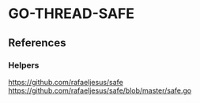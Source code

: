 # GO-THREAD-SAFE

## References

### Helpers
https://github.com/rafaeljesus/safe
	https://github.com/rafaeljesus/safe/blob/master/safe.go


